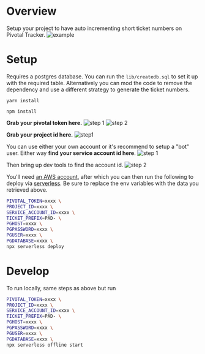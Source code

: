 # Overview

Setup your project to have auto incrementing short ticket numbers on Pivotal Tracker.
![example](https://d2y84jyh761mlc.cloudfront.net/items/3N303R3B323K3O3z2L2m/Screen%20Recording%202019-09-08%20at%2010.36%20pm.gif?X-CloudApp-Visitor-Id=3456418&v=c9d0349a)

# Setup
Requires a postgres database. You can run the `lib/createdb.sql` to set it up with the required table. Alternatively you can mod the code to remove the dependency and use a different strategy to generate the ticket numbers.

```
yarn install
```
```
npm install
```

**Grab your pivotal token here.**
![step 1](https://d2y84jyh761mlc.cloudfront.net/items/2R2h0q2c2d3f3F1R3f3Z/Image%202019-09-08%20at%206.22.38%20pm.png?X-CloudApp-Visitor-Id=3456418&v=2e3d3566)
![step 2](https://d2y84jyh761mlc.cloudfront.net/items/0D0K1R470G0E091k0C2n/Image%202019-09-08%20at%206.23.50%20pm.png?X-CloudApp-Visitor-Id=3456418&v=dfec9865)

**Grab your project id here.**
![step1](https://d2y84jyh761mlc.cloudfront.net/items/273T0Z2d3v1233362S2V/Screen%20Recording%202019-09-08%20at%2006.26%20pm.gif?X-CloudApp-Visitor-Id=3456418&v=39344791)

You can use either your own account or it's recommend to setup a "bot" user. Either way **find your service account id here**.
![step 1](https://d2y84jyh761mlc.cloudfront.net/items/2N1L1T22040x3e302V0i/Image%202019-09-08%20at%206.32.11%20pm.png?X-CloudApp-Visitor-Id=3456418&v=2ac282d0)

Then bring up dev tools to find the account id.
![step 2](https://d2y84jyh761mlc.cloudfront.net/items/3u3U1I1v0y0X1R1T1m0t/Image%202019-09-08%20at%206.43.10%20pm.png?X-CloudApp-Visitor-Id=3456418&v=883c5b4a)
  
You'll need [an AWS account](https://aws.amazon.com), after which you can then run the following to deploy via [serverless](https://serverless.com/). Be sure to replace the env variables with the data you retrieved above.

```bash
PIVOTAL_TOKEN=xxxx \
PROJECT_ID=xxxx \
SERVICE_ACCOUNT_ID=xxxx \
TICKET_PREFIX=PAD- \
PGHOST=xxxx \
PGPASSWORD=xxxx \
PGUSER=xxxx \
PGDATABASE=xxxx \
npx serverless deploy
```

# Develop
To run locally, same steps as above but run
```bash
PIVOTAL_TOKEN=xxxx \
PROJECT_ID=xxxx \
SERVICE_ACCOUNT_ID=xxxx \
TICKET_PREFIX=PAD- \
PGHOST=xxxx \
PGPASSWORD=xxxx \
PGUSER=xxxx \
PGDATABASE=xxxx \
npx serverless offline start
```